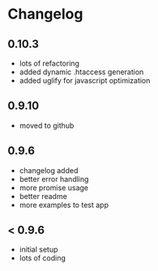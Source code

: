 # Changelog #

## 0.10.3
* lots of refactoring
* added dynamic .htaccess generation
* added uglify for javascript optimization

## 0.9.10
* moved to github

## 0.9.6
* changelog added
* better error handling
* more promise usage
* better readme
* more examples to test app

## < 0.9.6
* initial setup
* lots of coding